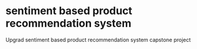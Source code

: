 # sentiment based product recommendation system
Upgrad sentiment based product recommendation system capstone project

